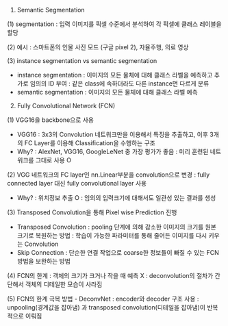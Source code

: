 1. Semantic Segmentation
 
 (1) segmentation : 입력 이미지를 픽셀 수준에서 분석하여 각 픽셀에 클래스 레이블을 할당

 (2) 예시 : 스마트폰의 인물 사진 모드 (구글 pixel 2), 자율주행, 의료 영상

 (3) instance segmentation vs semantic segmentation
 - instance segmentation
   : 이미지의 모든 물체에 대해 클래스 라벨을 예측하고 추가로 임의의 ID 부여
   : 같은 class에 속하더라도 다른 instance면 다르게 분류
 - semantic segmentation
   : 이미지의 모든 물체에 대해 클래스 라벨 예측

2. Fully Convolutional Network (FCN)

 (1) VGG16을 backbone으로 사용
 - VGG16 : 3x3의 Convolution 네트워크만을 이용해서 특징을 추출하고, 이후 3개의 FC Layer를 이용해 
Classification을 수행하는 구조
 - Why? : AlexNet, VGG16, GoogleLeNet 중 가장 평가가 좋음
        : 미리 훈련된 네트워크를 그대로 사용 O

 (2) VGG 네트워크의 FC layer인 nn.Linear부분을 convolution으로 변경
     : fully connected layer 대신 fully convolutional layer 사용
 - Why? : 위치정보 추출 O
        : 임의의 입력크기에 대해서도 일관성 있는 결과를 생성

 (3) Transposed Convolution을 통해 Pixel wise Prediction 진행
 - Transposed Convolution
   : pooling 단계에 의해 감소한 이미지의 크기를 원본 크기로 복원하는 방법
   : 학습이 가능한 파라미터를 통해 줄어든 이미지를 다시 키우는 Convolution
 - Skip Connection
   : 단순한 연결 작업으로 coarse한 정보들이 빠질 수 있는 FCN 방법을 보완하는 방법

 (4) FCN의 한계
   : 객체의 크기가 크거나 작을 때 예측 X
   : deconvolution의 절차가 간단해서 객체의 디테일한 모습이 사라짐

 (5) FCN의 한계 극복 방법 - DeconvNet
   : encoder와 decoder 구조 사용
   : unpooling(경계값을 잡아냄) 과 transposed convolution(디테일을 잡아냄)이 반복적으로 이뤄짐
